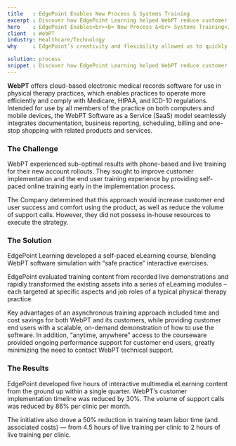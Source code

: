 ```yaml
---
title   : EdgePoint Enables New Process & Systems Training
excerpt : Discover how EdgePoint Learning helped WebPT reduce customer implementation time by 30% and support call volume by 86% with a software simulation.
hero    : EdgePoint Enables<br><b> New Process &<br> Systems Training</b>
client  : WebPT
industry: Healthcare/Technology
why     : EdgePoint’s creativity and flexibility allowed us to quickly deliver on a large amount of training to our rapidly growing numbers of employees and members.

solution: process
snippet : Discover how EdgePoint Learning helped WebPT reduce customer implementation time by 30% and support call volume by 86% with a software simulation.
---
```


**WebPT** offers cloud-based electronic medical records software for use in physical therapy practices, which enables practices to operate more efficiently and comply with Medicare, HIPAA, and ICD-10 regulations. Intended for use by all members of the practice on both computers and mobile devices, the WebPT Software as a Service (SaaS) model seamlessly integrates documentation, business reporting, scheduling, billing and one-stop shopping with related products and services.

### The Challenge
WebPT experienced sub-optimal results with phone-based and live training for their new account rollouts. They sought to improve customer implementation and the end user training experience by providing self-paced online training early in the implementation process.

The Company determined that this approach would increase customer end user success and comfort using the product, as well as reduce the volume of support calls. However, they did not possess in-house resources to execute the strategy.

### The Solution
EdgePoint Learning developed a self-paced eLearning course, blending WebPT software simulation with “safe practice” interactive exercises.

EdgePoint evaluated training content from recorded live demonstrations and rapidly transformed the existing assets into a series of eLearning modules – each targeted at specific aspects and job roles of a typical physical therapy practice.

Key advantages of an asynchronous training approach included time and cost savings for both WebPT and its customers, while providing customer end users with a scalable, on-demand demonstration of how to use the software. In addition, “anytime, anywhere” access to the courseware provided ongoing performance support for customer end users, greatly minimizing the need to contact WebPT technical support.

### The Results
EdgePoint developed five hours of interactive multimedia eLearning content from the ground up within a single quarter. WebPT’s customer implementation timeline was reduced by 30%. The volume of support calls was reduced by 86% per clinic per month.

The initiative also drove a 50% reduction in training team labor time (and associated costs) — from 4.5 hours of live training per clinic to 2 hours of live training per clinic.
